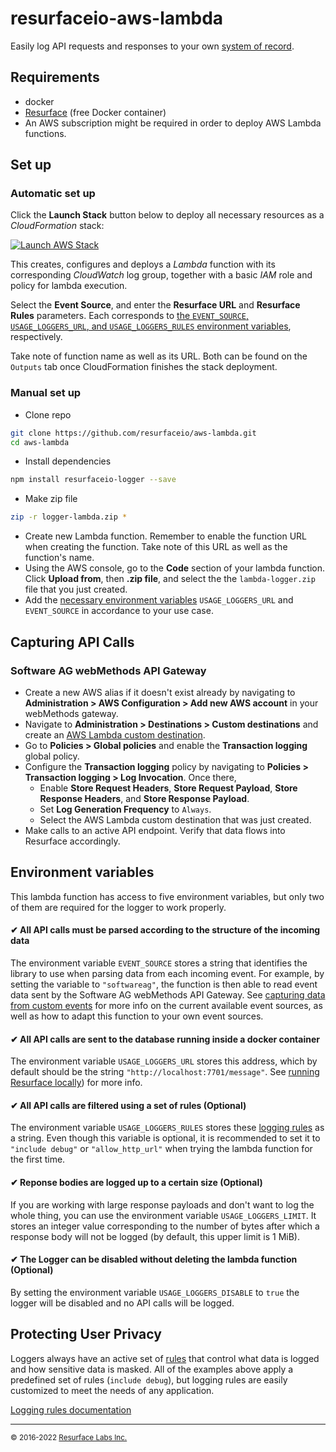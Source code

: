# resurfaceio-aws-lambda
Easily log API requests and responses to your own [system of record](https://resurface.io/).

## Requirements

- docker
- [Resurface](https://resurface.io/installation) (free Docker container)
- An AWS subscription might be required in order to deploy AWS Lambda functions.

## Set up

### Automatic set up

Click the **Launch Stack** button below to deploy all necessary resources as a _CloudFormation_ stack:

[![Launch AWS Stack](https://s3.amazonaws.com/cloudformation-examples/cloudformation-launch-stack.png)](https://console.aws.amazon.com/cloudformation/home#/stacks/create/review?stackName=resurface-lambda&templateURL=https%3A%2F%2Fresurfacetemplates.s3.us-west-2.amazonaws.com%2Flambda.json)

This creates, configures and deploys a _Lambda_ function with its corresponding _CloudWatch_ log group, together with a basic _IAM_ role and policy for lambda execution.

Select the **Event Source**, and enter the **Resurface URL** and **Resurface Rules** parameters. Each corresponds to [the `EVENT_SOURCE`, `USAGE_LOGGERS_URL`, and `USAGE_LOGGERS_RULES` environment variables](#environment-variables), respectively.

Take note of function name as well as its URL. Both can be found on the `Outputs` tab once CloudFormation finishes the stack deployment.

### Manual set up

- Clone repo
```bash
git clone https://github.com/resurfaceio/aws-lambda.git
cd aws-lambda
```
- Install dependencies
```bash
npm install resurfaceio-logger --save
```
- Make zip file
```bash
zip -r logger-lambda.zip *
```
- Create new Lambda function. Remember to enable the function URL when creating the function. Take note of this URL as well as the function's name.
- Using the AWS console, go to the **Code** section of your lambda function. Click **Upload from**, then **.zip file**, and select the the `lambda-logger.zip` file that you just created.
- Add the [necessary environment variables](#environment-variables) `USAGE_LOGGERS_URL` and `EVENT_SOURCE` in accordance to your use case.

## Capturing API Calls

### Software AG webMethods API Gateway

- Create a new AWS alias if it doesn't exist already by navigating to **Administration > AWS Configuration > Add new AWS account** in your webMethods gateway.
- Navigate to **Administration > Destinations > Custom destinations** and create an [AWS Lambda custom destination](https://docs.webmethods.io/api/10.12.0/webmethods_api_cloud__api_gateway_user_s_guide/chapter14/#how-do-i-publish-data-to-an-aws-lambda-function-using-custom-destination).
- Go to **Policies > Global policies** and enable the **Transaction logging** global policy.
- Configure the **Transaction logging** policy by navigating to **Policies > Transaction logging > Log Invocation**. Once there,
  - Enable **Store Request Headers**, **Store Request Payload**, **Store Response Headers**, and **Store Response Payload**.
  - Set **Log Generation Frequency** to `Always`.
  - Select the AWS Lambda custom destination that was just created.
- Make calls to an active API endpoint. Verify that data flows into Resurface accordingly.

## Environment variables

This lambda function has access to five environment variables, but only two of them are required for the logger to work properly.

#### ✔ All API calls must be parsed according to the structure of the incoming data
The environment variable `EVENT_SOURCE` stores a string that identifies the library to use when parsing data from each incoming event. For example, by setting the variable to `"softwareag"`, the function is then able to read event data sent by the Software AG webMethods API Gateway. See [capturing data from custom events](/API.md) for more info on the current available event sources, as well as how to adapt this function to your own event sources.
#### ✔ All API calls are sent to the database running inside a docker container
The environment variable `USAGE_LOGGERS_URL` stores this address, which by default should be the string `"http://localhost:7701/message"`. See [running Resurface locally](https://resurface.io/docs#running-on-docker)) for more info.
#### ✔ All API calls are filtered using a set of rules (Optional)
The environment variable `USAGE_LOGGERS_RULES` stores these [logging rules](#protecting-user-privacy) as a string. Even though this variable is optional, it is recommended to set it to `"include debug"` or `"allow_http_url"` when trying the lambda function for the first time.
#### ✔ Reponse bodies are logged up to a certain size (Optional)
If you are working with large response payloads and don't want to log the whole thing, you can use the environment variable `USAGE_LOGGERS_LIMIT`. It stores an integer value corresponding to the number of bytes after which a response body will not be logged (by default, this upper limit is 1 MiB).
#### ✔ The Logger can be disabled without deleting the lambda function (Optional)
By setting the environment variable `USAGE_LOGGERS_DISABLE` to `true` the logger will be disabled and no API calls will be logged.


## Protecting User Privacy

Loggers always have an active set of <a href="https://resurface.io/logging-rules">rules</a> that control what data is logged
and how sensitive data is masked. All of the examples above apply a predefined set of rules (`include debug`),
but logging rules are easily customized to meet the needs of any application.

<a href="https://resurface.io/logging-rules">Logging rules documentation</a>

---
<small>&copy; 2016-2022 <a href="https://resurface.io">Resurface Labs Inc.</a></small>
